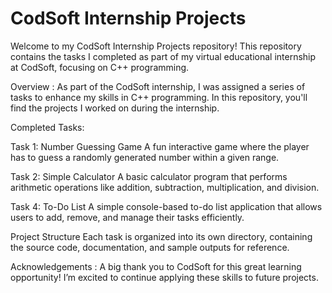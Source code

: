 # CodSoft Internship Projects
Welcome to my CodSoft Internship Projects repository! This repository contains the tasks I completed as part of my virtual educational internship at CodSoft, focusing on C++ programming.

Overview :
As part of the CodSoft internship, I was assigned a series of tasks to enhance my skills in C++ programming. In this repository, you'll find the projects I worked on during the internship.

Completed Tasks:

Task 1: Number Guessing Game
A fun interactive game where the player has to guess a randomly generated number within a given range.

Task 2: Simple Calculator
A basic calculator program that performs arithmetic operations like addition, subtraction, multiplication, and division.

Task 4: To-Do List
A simple console-based to-do list application that allows users to add, remove, and manage their tasks efficiently.

Project Structure
Each task is organized into its own directory, containing the source code, documentation, and sample outputs for reference.


Acknowledgements :
A big thank you to CodSoft for this great learning opportunity! I’m excited to continue applying these skills to future projects.
